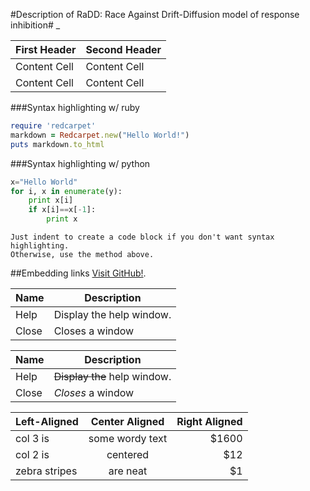 #Description of RaDD: Race Against Drift-Diffusion model of response inhibition#
_

First Header  | Second Header
------------- | -------------
Content Cell  | Content Cell
Content Cell  | Content Cell

###Syntax highlighting w/ ruby
```ruby
require 'redcarpet'
markdown = Redcarpet.new("Hello World!")
puts markdown.to_html
```

###Syntax highlighting w/ python
```python
x="Hello World"
for i, x in enumerate(y):
	print x[i]
	if x[i]==x[-1]:
		print x
```
	
	Just indent to create a code block if you don't want syntax highlighting.
	Otherwise, use the method above.

##Embedding links
[Visit GitHub!](www.github.com).

| Name | Description          |
| ------------- | ----------- |
| Help      | Display the help window.|
| Close     | Closes a window     |

| Name | Description          |
| ------------- | ----------- |
| Help      | ~~Display the~~ help window.|
| Close     | _Closes_ a window     |

| Left-Aligned  | Center Aligned  | Right Aligned |
| :------------ |:---------------:| -----:|
| col 3 is      | some wordy text | $1600 |
| col 2 is      | centered        |   $12 |
| zebra stripes | are neat        |    $1 |



